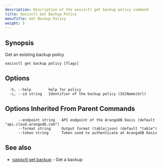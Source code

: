```yaml
---
description: Description of the oasisctl get backup policy command
title: Oasisctl Get Backup Policy
menuTitle: Get Backup Policy
weight: 5
---
```

## Synopsis
Get an existing backup policy

```
oasisctl get backup policy [flags]
```

## Options
```
  -h, --help        help for policy
  -i, --id string   Identifier of the backup policy (Id|Name|Url)
```

## Options Inherited From Parent Commands
```
      --endpoint string   API endpoint of the ArangoDB Oasis (default "api.cloud.arangodb.com")
      --format string     Output format (table|json) (default "table")
      --token string      Token used to authenticate at ArangoDB Oasis
```

## See also
* [oasisctl get backup](get-backup.md)	 - Get a backup


